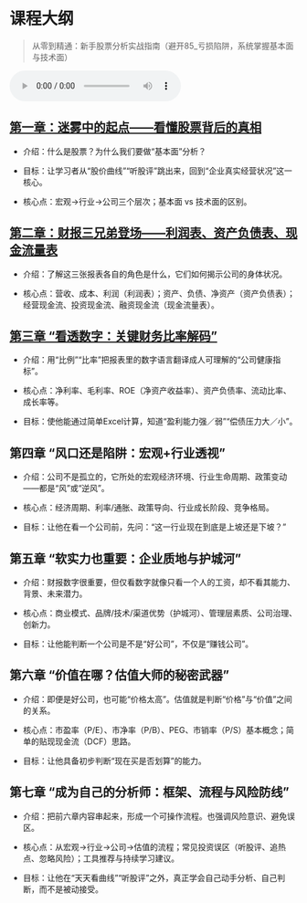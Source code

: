 
# 课程大纲

> 从零到精通：新手股票分析实战指南（避开85_亏损陷阱，系统掌握基本面与技术面）
<audio controls>
  <source src="./从零到精通：新手股票分析实战指南（避开85_亏损陷阱，系统掌握基本面与技术面）.m4a" type="audio/mp4">
  您的浏览器不支持音频播放，请<a href="./从零到精通：新手股票分析实战指南（避开85_亏损陷阱，系统掌握基本面与技术面）.m4a" download>下载音频文件收听</a>。
</audio>



## [第一章：迷雾中的起点——看懂股票背后的真相](第一章：迷雾中的起点——看懂股票背后的真相.md)

- 介绍：什么是股票？为什么我们要做“基本面”分析？

- 目标：让学习者从“股价曲线”“听股评”跳出来，回到“企业真实经营状况”这一核心。

- 核心点：宏观→行业→公司三个层次；基本面 vs 技术面的区别。



## [第二章：财报三兄弟登场——利润表、资产负债表、现金流量表](第二章：财报三兄弟登场——利润表、资产负债表、现金流量表.md)

- 介绍：了解这三张报表各自的角色是什么，它们如何揭示公司的身体状况。

- 核心点：营收、成本、利润（利润表）；资产、负债、净资产（资产负债表）；经营现金流、投资现金流、融资现金流（现金流量表）。

## [第三章 “看透数字：关键财务比率解码”](第二章：财报三兄弟登场——利润表、资产负债表、现金流量表.md)

- 介绍：用“比例”“比率”把报表里的数字语言翻译成人可理解的“公司健康指标”。

- 核心点：净利率、毛利率、ROE（净资产收益率）、资产负债率、流动比率、成长率等。

- 目标：使他能通过简单Excel计算，知道“盈利能力强／弱”“偿债压力大／小”。

## 第四章 “风口还是陷阱：宏观+行业透视”

- 介绍：公司不是孤立的，它所处的宏观经济环境、行业生命周期、政策变动——都是“风”或“逆风”。

- 核心点：经济周期、利率/通胀、政策导向、行业成长阶段、竞争格局。

- 目标：让他在看一个公司前，先问：“这一行业现在到底是上坡还是下坡？”

## 第五章 “软实力也重要：企业质地与护城河”

- 介绍：财报数字很重要，但仅看数字就像只看一个人的工资，却不看其能力、背景、未来潜力。

- 核心点：商业模式、品牌/技术/渠道优势（护城河）、管理层素质、公司治理、创新力。

- 目标：让他能判断一个公司是不是“好公司”，不仅是“赚钱公司”。

## 第六章 “价值在哪？估值大师的秘密武器”

- 介绍：即便是好公司，也可能“价格太高”。估值就是判断“价格”与“价值”之间的关系。

- 核心点：市盈率（P/E）、市净率（P/B）、PEG、市销率（P/S）基本概念；简单的贴现现金流（DCF）思路。

- 目标：让他具备初步判断“现在买是否划算”的能力。

## 第七章 “成为自己的分析师：框架、流程与风险防线”

- 介绍：把前六章内容串起来，形成一个可操作流程。也强调风险意识、避免误区。

- 核心点：从宏观→行业→公司→估值的流程；常见投资误区（听股评、追热点、忽略风险）；工具推荐与持续学习建议。

- 目标：让他在“天天看曲线”“听股评”之外，真正学会自己动手分析、自己判断，而不是被动接受。



